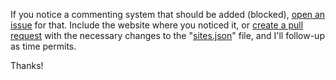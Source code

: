 If you notice a commenting system that should be added (blocked), [open an issue](https://github.com/grantwinney/hide-comments-in-chrome-sites/issues/new) for that. Include the website where you noticed it, or [create a pull request](https://github.com/grantwinney/hide-comments-in-chrome-sites/pulls) with the necessary changes to the "[sites.json](https://github.com/grantwinney/hide-comments-in-chrome-sites/blob/master/sites.json)" file, and I'll follow-up as time permits.

Thanks!
